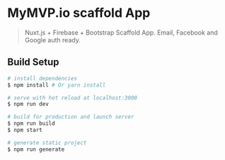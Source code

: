 # MyMVP.io scaffold App

> Nuxt.js + Firebase + Bootstrap Scaffold App. Email, Facebook and Google auth ready.

## Build Setup

``` bash
# install dependencies
$ npm install # Or yarn install

# serve with hot reload at localhost:3000
$ npm run dev

# build for production and launch server
$ npm run build
$ npm start

# generate static project
$ npm run generate
```

